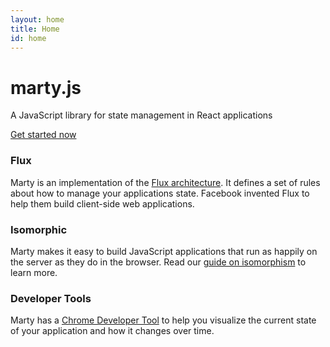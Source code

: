 ```yaml
---
layout: home
title: Home
id: home
---
```

<div class="bs-docs-masthead" id="content" role="main">
  <div class="container">
    <h1>marty.js</h1>
    <p class="lead">
      A JavaScript library for state management in React applications
    </p>
    <p class="lead">
      <a href="{% url /guides/getting-started %}" class="btn btn-outline-inverse btn-lg">Get started now</a>
    </p>
  </div>
</div>
<div class="container bs-docs-marketing">
  <div class="row">
    <div class="col-sm-4">
      <h3>Flux</h3>
      <p>
        Marty is an implementation of the <a href="http://facebook.github.io/flux/docs/overview.html">Flux architecture</a>. It defines a set of rules about how to manage your applications state. Facebook invented Flux to help them build client-side web applications.
      </p>
    </div>
    <div class="col-sm-4">
      <h3>Isomorphic</h3>
      <p>
        Marty makes it easy to build JavaScript applications that run as happily on the server as they do in the browser. Read our <a href="{% url /guides/isomorphism/index.html %}">guide on isomorphism</a> to learn more.
      </p>
    </div>
    <div class="col-sm-4">
      <h3>Developer Tools</h3>
      <p>
        Marty has a <a href="{% url /devtools/ %}">Chrome Developer Tool</a> to help you visualize the current state of your application and how it changes over time.
      </p>
    </div>
  </div>
</div>
